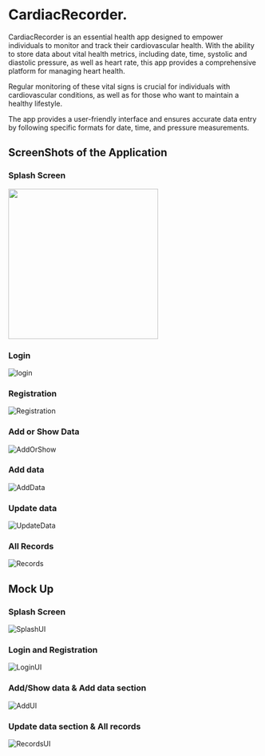 
# CardiacRecorder.

CardiacRecorder is an essential health app designed to empower individuals to monitor and track their cardiovascular health. With the ability to store data about vital health metrics, including date, time, systolic and diastolic pressure, as well as heart rate, this app provides a comprehensive platform for managing heart health.

Regular monitoring of these vital signs is crucial for individuals with cardiovascular conditions, as well as for those who want to maintain a healthy lifestyle.

The app provides a user-friendly interface and ensures accurate data entry by following specific formats for date, time, and pressure measurements.



## ScreenShots of the Application
### Splash Screen

<img src="https://github.com/Naieem-55/Cardiac_Recorder/assets/69342375/7c826df1-4729-48a7-99e9-d65f24d63c01" height="300">

### Login

![login](https://github.com/Naieem-55/Cardiac_Recorder/assets/69342375/2e589f95-a48f-4ccb-aa52-3d47e8092744)


### Registration

![Registration](https://github.com/Naieem-55/Cardiac_Recorder/assets/69342375/7135b1e4-af0a-4167-855a-76e57d0dc644)

### Add or Show Data

![AddOrShow](https://github.com/Naieem-55/Cardiac_Recorder/assets/69342375/efa4dcdd-6986-4415-a263-5b5803dd4174)

### Add data

![AddData](https://github.com/Naieem-55/Cardiac_Recorder/assets/69342375/e602010e-68c3-43f6-a2b0-7676406e1684)

### Update data

![UpdateData](https://github.com/Naieem-55/Cardiac_Recorder/assets/69342375/eab35f79-3b12-490c-b550-8309690902fc)

### All Records

![Records](https://github.com/Naieem-55/Cardiac_Recorder/assets/69342375/9e00d969-3c5c-47c7-b92c-f41c8b8ae310)

## Mock Up
### Splash Screen

![SplashUI](https://github.com/Naieem-55/Cardiac_Recorder/assets/69342375/5e759eb3-75de-41a7-aeef-382575578fb7)

### Login and Registration

![LoginUI](https://github.com/Naieem-55/Cardiac_Recorder/assets/69342375/353e55fb-2ef2-4ac1-8580-2c563b8d3448)

### Add/Show data & Add data section

![AddUI](https://github.com/Naieem-55/Cardiac_Recorder/assets/69342375/310e656a-7d0b-4f08-974f-ad69f1a78b20)

### Update data section & All records

![RecordsUI](https://github.com/Naieem-55/Cardiac_Recorder/assets/69342375/1a2bdaa8-9bd0-414e-ac16-9abec447b357)
